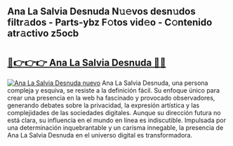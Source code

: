 ## Ana La Salvia Desnuda N𝚞𝚎vos desn𝚞dos filtr𝚊dos - Parts-ybz F𝚘tos vid𝚎o - C𝚘ntenido atr𝚊ctivo z5ocb

# <h2><a href="http://mb8nqsj.tromn.icu/?c=Ana+La+Salvia+Desnuda">🔗👉👉👉 Ana La Salvia Desnuda 🔗🔗</a></h2>

[![Ana La Salvia Desnuda nuevo](https://i.imgur.com/pEAQMta.gif)](http://mb8nqsj.tromn.icu/?c=Ana+La+Salvia+Desnuda)
Ana La Salvia Desnuda, una persona compleja y esquiva, se resiste a la definición fácil. Su enfoque único para crear una presencia en la web ha fascinado y provocado observadores, generando debates sobre la privacidad, la expresión artística y las complejidades de las sociedades digitales. Aunque su dirección futura no está clara, su influencia en el mundo en línea es indiscutible. Impulsada por una determinación inquebrantable y un carisma innegable, la presencia de Ana La Salvia Desnuda en el universo digital es transformadora.
